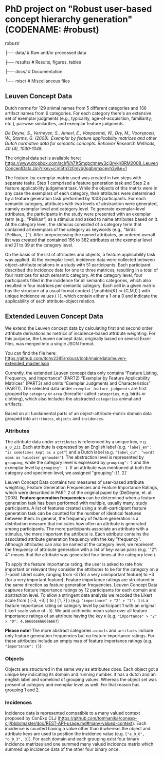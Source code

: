 # PhD project on "Robust user-based concept hierarchy generation"  (CODENAME: #robust)

robust/

├── data/                    # Raw and/or processed data

├── results/			     # Results, figures, tables

├── docs/				     # Documentation

└── misc/                    # Miscellaneous files

## Leuven Concept Data

Dutch norms for 129 animal names from 5 different categories and 166 artifact names from 6 categories. For each category there's an extensive set of exemplar judgments (e.g., typicality, age-of-acquisition, familiarity, etc.), pairwise similarities, and exemplar feature judgments. 

*De Deyne, S., Verheyen, S., Ameel, E., Vanpaemel, W., Dry, M., Voorspoels, W., Storms, G. (2008). Exemplar by feature applicability matrices and other Dutch normative data for semantic concepts. Behavior Research Methods, 40 (4), 1030-1048.*

The original data set is available here: https://www.dropbox.com/scl/fi/h71t5mgbctmew3cj3rvkj/BRM2008_LeuvenConceptData.zip?rlkey=icm5fn2z0mvq0qgbnmxceyh3y&e=1

The feature-by-exemplar matrix used was created in two steps with separate tasks. Step 1 comprised a feature generation task and Step 2 a feature applicability judgement task. While the objects of this matrix were in any case the exemplars of each category, their attributes were determined by a feature generation task performed by 1003 participants. For each semantic category, attributes with two levels of abstraction were generated, namely exemplar level and category level. To generate exemplar-level attributes, the participants in the study were presented with an exemplar term (e.g., “Pelikan”) as a stimulus and asked to name attributes based on it. At the category level, the stimulus consisted of a category term that contained all exemplars of the category as keywords (e.g., “birds (Pelikan,...)”). After preprocessing the named attributes, an ordered overall list was created that contained 156 to 382 attributes at the exemplar level and 21 to 39 at the category level.

On the basis of the list of attributes and objects, a feature applicability task was applied. At the exemplar level, incidence data were collected between object-attribute relations in a study with 51 participants. Each participant described the incidence data for one to three matrices, resulting in a total of four matrices for each semantic category. At the category level, four participants filled in the incidence for all semantic categories, which also resulted in four matrices per semantic category. Each cell in a given matrix has the structure of a usual formal context \( \mathbb{K} := (G,M,I) \) with unique incidence values \( I \), which contain either a 1 or a 0 and indicate the applicability of each attribute-object relation.

## Extended Leuven Concept Data

We extend the Leuven concept data by calculating first and second order attribute derivations as metrics of incidence-based attribute weighting. For this purpose, the Leuven concept data, originally based on several Excel files, was merged into a single JSON format.

You can find the file here: https://github.com/itchy2385/robust/blob/main/data/leuven-extended_master.json

Currently, the extended Leuven concept data only contains “Feature Listing, Frequency, and Importance” (PART2) “Exemplar by Feature Applicability Matrices” (PART3) and omits “Exemplar Judgments and Characteristics” (PART1). The selected data under `exemplar_feature_judgments` are first grouped by `category` or `area` (hereafter called `categories`, e.g. birds or clothing), which also includes the abstracted `categories` animal and artifacts.

Based on all fundamental parts of an object-attribute-matrix domain data grouped into `attributes`, `objects` and `incidences`. 

### Attributes

The attribute data under `attributes` is referenced by a unique key, e.g. `a_0_233`. Each attribute is expressed by an English label (e.g. `"label_en": "is sometimes kept as a pet"`) and a Dutch label (e.g. `"label_du": "wordt soms as huisdier gehouden"`). The abstraction level is represented by `grouping`, while the category level is expressed by `grouping": 2` and the exemplar level by `grouping": 1`. If an attribute was mentioned at both the category and specimen level, we assigned "grouping": [1, 2]`

Leuven Concept Data contains two measures of user-based attribute weighting, Feature Generation Frequencies and Feature Importance Ratings, which were described in PART 2 of the original paper by (DeDeyne, et. al. 2008). **Feature generation frequencies** can be determined when a feature generation task has been performed with multiple, usually many, study participants. A list of features created using a multi-participant feature generation task can be counted for the number of identical features between them. In general, the frequency of feature generation is a distribution measure that indicates how often an attribute is generated among participants. The more participants associate an attribute with a stimulus, the more important the attribute is. Each attribute contains the associated attribute generation frequency with the key "frequency". Although attributes can also be named at the category level, we represent the frequency of attribute generation with a list of key-value pairs (e.g. `"2": 4" means that the attribute was generated four times at the category level).

To apply the feature importance rating, the user is asked to rate how important or relevant they consider the attributes to be for the category on a 7-point Likert scale, ranging from -3 (for a very unimportant feature) to +3 (for a very important feature). Feature importance ratings are structured in the same direction as feature generation frequencies. Leuven Concept Data captures feature importance ratings by 12 participants for each domain and abstraction level. To allow a stringent data analysis we recoded the Likert scale from \( [-3, +3] \) to \( [1, 7] \) (e.g. `"importance" > "2" > "1": 1` is a feature importance rating on category level by participant 1 with an original Likert scale value of `-3`). We add arithmetic mean value over all feature importance ratings of an attribute having the key `0` (e.g. `"importance" > "2" > "0": 4.666666666666667`) 

**Please note!** The more abstract categories `animals` and `artifacts` include only feature generation frequencies but no feature importance ratings. For these attributes include an empty map of feature importance ratings (e.g. `"importance": {}`)

### Objects

Objects are structured in the same way as attributes does. Each object got a unique key indicating its domain and running number. It has a dutch and an english label and somekind of grouping values. Whereas the object set was present at category and exemplar level as well. For that reason has grouping 1 and 2.

### Incidences

Incidence data is represented compatible to a many valued context proposed by ConExp CLJ (https://github.com/tomhanika/conexp-clj/blob/master/doc/REST-API-usage.md#many-valued-context). Each incidence is counted having a value other than `0` whereas the object and attribute keys are used to position the incidence value (e.g. `["a_0_0", "o_0_3", 3]`). 
For each domain and each grouping exist four binary incidence matrizes and one summed many valued incidence matrix which summed up incidence data of the other four binary once.
